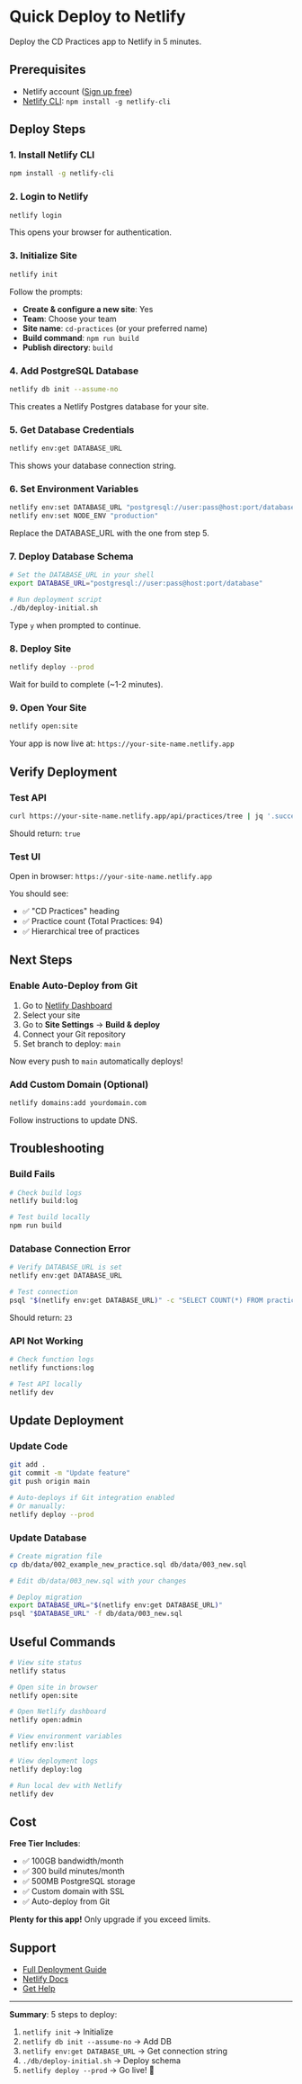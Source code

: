 # Quick Deploy to Netlify

Deploy the CD Practices app to Netlify in 5 minutes.

## Prerequisites

- Netlify account ([Sign up free](https://app.netlify.com/signup))
- [Netlify CLI](https://docs.netlify.com/cli/get-started/): `npm install -g netlify-cli`

## Deploy Steps

### 1. Install Netlify CLI

```bash
npm install -g netlify-cli
```

### 2. Login to Netlify

```bash
netlify login
```

This opens your browser for authentication.

### 3. Initialize Site

```bash
netlify init
```

Follow the prompts:
- **Create & configure a new site**: Yes
- **Team**: Choose your team
- **Site name**: `cd-practices` (or your preferred name)
- **Build command**: `npm run build`
- **Publish directory**: `build`

### 4. Add PostgreSQL Database

```bash
netlify db init --assume-no
```

This creates a Netlify Postgres database for your site.

### 5. Get Database Credentials

```bash
netlify env:get DATABASE_URL
```

This shows your database connection string.

### 6. Set Environment Variables

```bash
netlify env:set DATABASE_URL "postgresql://user:pass@host:port/database"
netlify env:set NODE_ENV "production"
```

Replace the DATABASE_URL with the one from step 5.

### 7. Deploy Database Schema

```bash
# Set the DATABASE_URL in your shell
export DATABASE_URL="postgresql://user:pass@host:port/database"

# Run deployment script
./db/deploy-initial.sh
```

Type `y` when prompted to continue.

### 8. Deploy Site

```bash
netlify deploy --prod
```

Wait for build to complete (~1-2 minutes).

### 9. Open Your Site

```bash
netlify open:site
```

Your app is now live at: `https://your-site-name.netlify.app`

## Verify Deployment

### Test API

```bash
curl https://your-site-name.netlify.app/api/practices/tree | jq '.success'
```

Should return: `true`

### Test UI

Open in browser: `https://your-site-name.netlify.app`

You should see:
- ✅ "CD Practices" heading
- ✅ Practice count (Total Practices: 94)
- ✅ Hierarchical tree of practices

## Next Steps

### Enable Auto-Deploy from Git

1. Go to [Netlify Dashboard](https://app.netlify.com/)
2. Select your site
3. Go to **Site Settings** → **Build & deploy**
4. Connect your Git repository
5. Set branch to deploy: `main`

Now every push to `main` automatically deploys!

### Add Custom Domain (Optional)

```bash
netlify domains:add yourdomain.com
```

Follow instructions to update DNS.

## Troubleshooting

### Build Fails

```bash
# Check build logs
netlify build:log

# Test build locally
npm run build
```

### Database Connection Error

```bash
# Verify DATABASE_URL is set
netlify env:get DATABASE_URL

# Test connection
psql "$(netlify env:get DATABASE_URL)" -c "SELECT COUNT(*) FROM practices;"
```

Should return: `23`

### API Not Working

```bash
# Check function logs
netlify functions:log

# Test API locally
netlify dev
```

## Update Deployment

### Update Code

```bash
git add .
git commit -m "Update feature"
git push origin main

# Auto-deploys if Git integration enabled
# Or manually:
netlify deploy --prod
```

### Update Database

```bash
# Create migration file
cp db/data/002_example_new_practice.sql db/data/003_new.sql

# Edit db/data/003_new.sql with your changes

# Deploy migration
export DATABASE_URL="$(netlify env:get DATABASE_URL)"
psql "$DATABASE_URL" -f db/data/003_new.sql
```

## Useful Commands

```bash
# View site status
netlify status

# Open site in browser
netlify open:site

# Open Netlify dashboard
netlify open:admin

# View environment variables
netlify env:list

# View deployment logs
netlify deploy:log

# Run local dev with Netlify
netlify dev
```

## Cost

**Free Tier Includes**:
- ✅ 100GB bandwidth/month
- ✅ 300 build minutes/month
- ✅ 500MB PostgreSQL storage
- ✅ Custom domain with SSL
- ✅ Auto-deploy from Git

**Plenty for this app!** Only upgrade if you exceed limits.

## Support

- [Full Deployment Guide](./NETLIFY-DEPLOYMENT.md)
- [Netlify Docs](https://docs.netlify.com/)
- [Get Help](https://answers.netlify.com/)

---

**Summary**: 5 steps to deploy:
1. `netlify init` → Initialize
2. `netlify db init --assume-no` → Add DB
3. `netlify env:get DATABASE_URL` → Get connection string
4. `./db/deploy-initial.sh` → Deploy schema
5. `netlify deploy --prod` → Go live! 🚀
